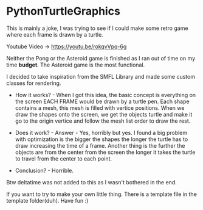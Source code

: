 # PythonTurtleGraphics
This is mainly a joke, I was trying to see if I could make some retro game where each frame is drawn by a turtle.

Youtube Video -> https://youtu.be/rokqvVpq-6g

Neither the Pong or the Asteroid game is finished as I ran out of time on my time **budget**.
The Asteroid game is the most functional.

I decided to take inspiration from the SMFL Library and made some custom classes for rendering.

- How it works? -
    When I got this idea, the basic concept is everything on the screen EACH FRAME would be drawn by a turtle pen.
    Each shape contains a mesh, this mesh is filled with vertice positions.
    When we draw the shapes onto the screen, we get the objects turtle and make it go to the origin vertice and follow the mesh list order to draw the rest.
   
- Does it work? -
  Answer - Yes, horribly but yes.
  I found a big problem with optimization is the bigger the shapes the longer the turtle has to draw increasing the time of a frame.
  Another thing is the further the objects are from the center from the screen the longer it takes the turtle to travel from the center to each point.
 
 
- Conclusion? -
  Horrible.
  
  
Btw deltatime was not added to this as I wasn't bothered in the end.

If you want to try to make your own little thing.
There is a template file in the template folder(duh).
Have fun :) 
